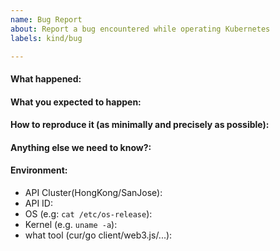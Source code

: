 ```yaml
---
name: Bug Report
about: Report a bug encountered while operating Kubernetes
labels: kind/bug

---
```


<!-- Please use this template while reporting a bug and provide as much info as possible. Not doing so may result in your bug not being addressed in a timely manner. Thanks!

Please Note:  Never disclose your full API Endpoint address
-->


#### What happened:

#### What you expected to happen:

#### How to reproduce it (as minimally and precisely as possible):

#### Anything else we need to know?:

#### Environment:
- API Cluster(HongKong/SanJose):
- API ID:
- OS (e.g: `cat /etc/os-release`):
- Kernel (e.g. `uname -a`):
- what tool (cur/go client/web3.js/...):
